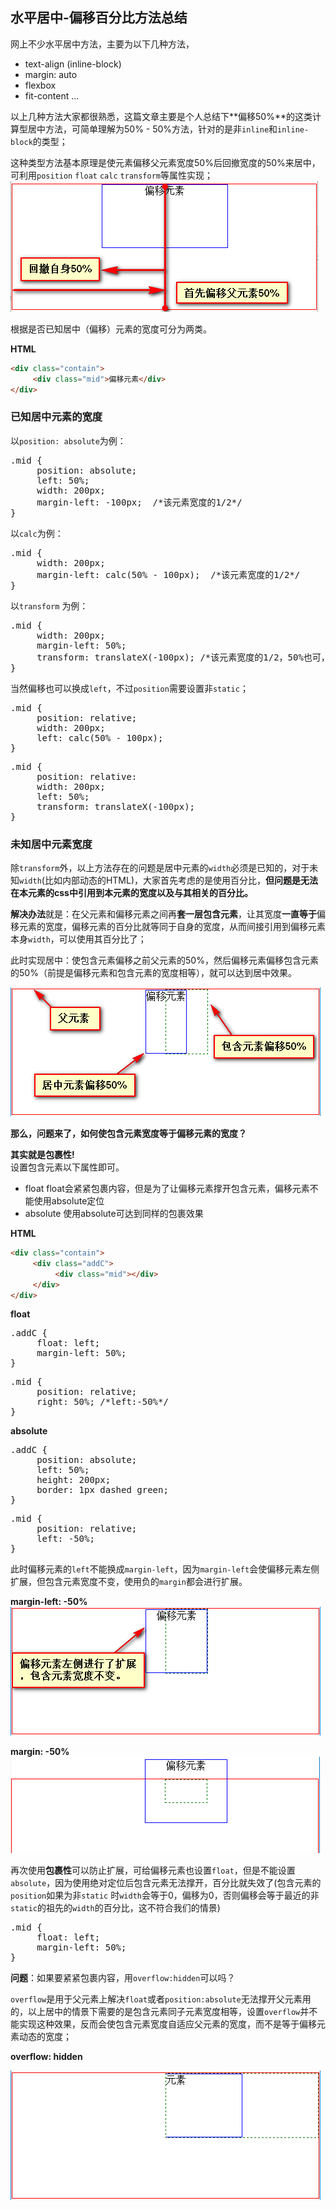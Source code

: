 ## 水平居中-偏移百分比方法总结
网上不少水平居中方法，主要为以下几种方法，
* text-align (inline-block)
* margin: auto
* flexbox 
* fit-content
  ...    

以上几种方法大家都很熟悉，这篇文章主要是个人总结下**偏移50%**的这类计算型居中方法，可简单理解为50% - 50%方法，针对的是非`inline`和`inline-block`的类型；     

这种类型方法基本原理是使元素偏移父元素宽度50%后回撤宽度的50%来居中，可利用`position` `float` `calc` `transform`等属性实现；      
<img src="content/overview.png" />

根据是否已知居中（偏移）元素的宽度可分为两类。   

**HTML**
```html
<div class="contain">
     <div class="mid">偏移元素</div>
</div>
```

### 已知居中元素的宽度
以`position: absolute`为例：
<pre>
.mid {
     position: absolute;
     left: 50%;
     width: 200px;
     margin-left: -100px;  /*该元素宽度的1/2*/
}
</pre>
以`calc`为例：
<pre>
.mid {
     width: 200px;
     margin-left: calc(50% - 100px);  /*该元素宽度的1/2*/
}
</pre>
以`transform` 为例：
<pre>
.mid {
     width: 200px;
     margin-left: 50%;
     transform: translateX(-100px); /*该元素宽度的1/2，50%也可， 还可用于垂直居中*/
}
</pre>
当然偏移也可以换成`left`，不过`position`需要设置非`static`；
<pre>
.mid {
     position: relative;
     width: 200px;
     left: calc(50% - 100px);
}
</pre>
<pre>
.mid {
     position: relative:
     width: 200px;
     left: 50%;
     transform: translateX(-100px);
}
</pre>

### 未知居中元素宽度
除`transform`外，以上方法存在的问题是居中元素的`width`必须是已知的，对于未知`width`(比如内部动态的HTML)，大家首先考虑的是使用百分比，__但问题是无法在本元素的css中引用到本元素的宽度以及与其相关的百分比。__

**解决办法**就是：在父元素和偏移元素之间再**套一层包含元素**，让其宽度**一直等于**偏移元素的宽度，偏移元素的百分比就等同于自身的宽度，从而间接引用到偏移元素本身`width`，可以使用其百分比了；     

此时实现居中：使包含元素偏移之前父元素的50%，然后偏移元素偏移包含元素的50%（前提是偏移元素和包含元素的宽度相等），就可以达到居中效果。    

<img src="content/unkownWidth.png" />           

**那么，问题来了，如何使包含元素宽度等于偏移元素的宽度？**     

**其实就是包裹性!**   
设置包含元素以下属性即可。
* float
float会紧紧包裹内容，但是为了让偏移元素撑开包含元素，偏移元素不能使用absolute定位
* absolute
使用absolute可达到同样的包裹效果

**HTML**
```html
<div class="contain">
     <div class="addC">
          <div class="mid"></div>
     </div>
</div>
```

**float**
<pre>
.addC {
     float: left;
     margin-left: 50%;
}
</pre>
<pre>
.mid {
     position: relative;
     right: 50%; /*left:-50%*/
}
</pre>

**absolute**
<pre>
.addC {
     position: absolute;
     left: 50%;
     height: 200px;
     border: 1px dashed green;
}
</pre>
<pre>
.mid {
     position: relative;
     left: -50%;
}
</pre>
此时偏移元素的`left`不能换成`margin-left`，因为`margin-left`会使偏移元素左侧扩展，但包含元素宽度不变，使用负的`margin`都会进行扩展。     

**margin-left: -50%**     
<img src="content/marginExtend.png" />       

**margin: -50%**     
<img src="content/marginExtendAll.png" />    

再次使用**包裹性**可以防止扩展，可给偏移元素也设置`float`，但是不能设置`absolute`，因为使用绝对定位后包含元素无法撑开，百分比就失效了(包含元素的`position`如果为非`static` 时`width`会等于0，偏移为0，否则偏移会等于最近的非`static`的祖先的`width`的百分比，这不符合我们的情景)
<pre>
.mid {
     float: left;
     margin-left: 50%;
}
</pre>      


**问题**：如果要紧紧包裹内容，用`overflow:hidden`可以吗？     

`overflow`是用于父元素上解决`float`或者`position:absolute`无法撑开父元素用的，以上居中的情景下需要的是包含元素同子元素宽度相等，设置`overflow`并不能实现这种效果，反而会使包含元素宽度自适应父元素的宽度，而不是等于偏移元素动态的宽度；

**overflow: hidden**      

<img src="content/oHidden.png" />
